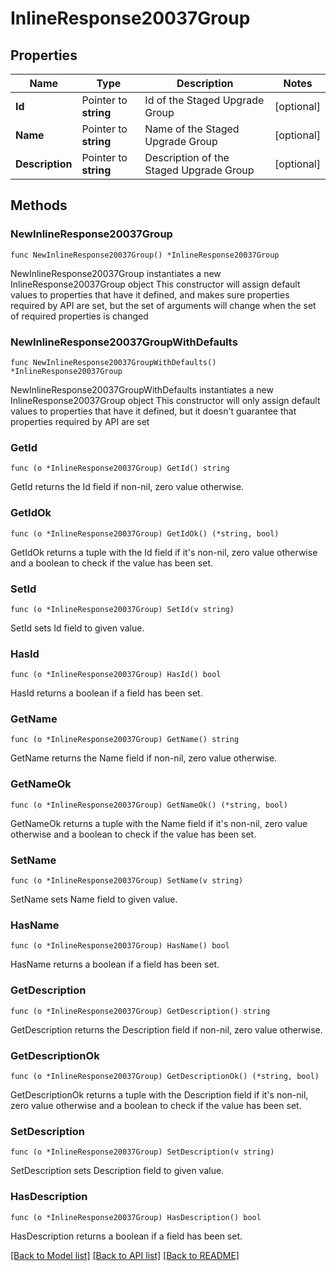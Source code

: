 # InlineResponse20037Group

## Properties

Name | Type | Description | Notes
------------ | ------------- | ------------- | -------------
**Id** | Pointer to **string** | Id of the Staged Upgrade Group | [optional] 
**Name** | Pointer to **string** | Name of the Staged Upgrade Group | [optional] 
**Description** | Pointer to **string** | Description of the Staged Upgrade Group | [optional] 

## Methods

### NewInlineResponse20037Group

`func NewInlineResponse20037Group() *InlineResponse20037Group`

NewInlineResponse20037Group instantiates a new InlineResponse20037Group object
This constructor will assign default values to properties that have it defined,
and makes sure properties required by API are set, but the set of arguments
will change when the set of required properties is changed

### NewInlineResponse20037GroupWithDefaults

`func NewInlineResponse20037GroupWithDefaults() *InlineResponse20037Group`

NewInlineResponse20037GroupWithDefaults instantiates a new InlineResponse20037Group object
This constructor will only assign default values to properties that have it defined,
but it doesn't guarantee that properties required by API are set

### GetId

`func (o *InlineResponse20037Group) GetId() string`

GetId returns the Id field if non-nil, zero value otherwise.

### GetIdOk

`func (o *InlineResponse20037Group) GetIdOk() (*string, bool)`

GetIdOk returns a tuple with the Id field if it's non-nil, zero value otherwise
and a boolean to check if the value has been set.

### SetId

`func (o *InlineResponse20037Group) SetId(v string)`

SetId sets Id field to given value.

### HasId

`func (o *InlineResponse20037Group) HasId() bool`

HasId returns a boolean if a field has been set.

### GetName

`func (o *InlineResponse20037Group) GetName() string`

GetName returns the Name field if non-nil, zero value otherwise.

### GetNameOk

`func (o *InlineResponse20037Group) GetNameOk() (*string, bool)`

GetNameOk returns a tuple with the Name field if it's non-nil, zero value otherwise
and a boolean to check if the value has been set.

### SetName

`func (o *InlineResponse20037Group) SetName(v string)`

SetName sets Name field to given value.

### HasName

`func (o *InlineResponse20037Group) HasName() bool`

HasName returns a boolean if a field has been set.

### GetDescription

`func (o *InlineResponse20037Group) GetDescription() string`

GetDescription returns the Description field if non-nil, zero value otherwise.

### GetDescriptionOk

`func (o *InlineResponse20037Group) GetDescriptionOk() (*string, bool)`

GetDescriptionOk returns a tuple with the Description field if it's non-nil, zero value otherwise
and a boolean to check if the value has been set.

### SetDescription

`func (o *InlineResponse20037Group) SetDescription(v string)`

SetDescription sets Description field to given value.

### HasDescription

`func (o *InlineResponse20037Group) HasDescription() bool`

HasDescription returns a boolean if a field has been set.


[[Back to Model list]](../README.md#documentation-for-models) [[Back to API list]](../README.md#documentation-for-api-endpoints) [[Back to README]](../README.md)



